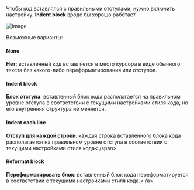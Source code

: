 Чтобы код вставлялся с правильными отступами, нужно включить настройку. **Indent block** вроде бы хорошо работает.

![image](https://github.com/swasher/notes/assets/1525918/8153cd2e-2a97-40f1-aaa5-6ea02654f795)

Возможные варианты:

#### None

**Нет**: вставленный код вставляется в место курсора в виде обычного текста без какого-либо переформатирования или отступов.

#### Indent block

**Блок отступа**: вставленный блок кода располагается на правильном уровне отступа в соответствии с текущими настройками стиля кода, но его внутренняя структура не меняется.

#### Indent each line

**Отступ для каждой строки**: каждая строка вставленного блока кода располагается на правильном уровне отступа в соответствии с текущими настройками стиля кода< /span>.

#### Reformat block

**Переформатировать блок**: вставленный блок кода переформатируется в соответствии с текущими настройками стиля кода.< /а>
